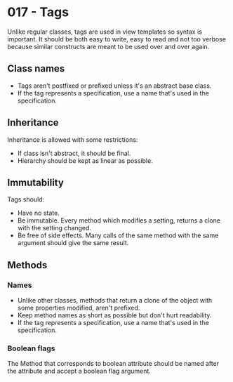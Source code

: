 # 017 - Tags

Unlike regular classes, tags are used in view templates so syntax is important.
It should be both easy to write, easy to read and not too verbose because similar constructs
are meant to be used over and over again.

## Class names

- Tags aren't postfixed or prefixed unless it's an abstract base class.
- If the tag represents a specification, use a name that's used in the specification. 

## Inheritance

Inheritance is allowed with some restrictions:

- If class isn't abstract, it should be final.
- Hierarchy should be kept as linear as possible.

## Immutability

Tags should:

- Have no state.
- Be immutable. Every method which modifies a setting, returns a clone with the setting changed.
- Be free of side effects. Many calls of the same method with the same argument should give the same result.

## Methods

### Names

- Unlike other classes, methods that return a clone of the object with some properties modified, aren't prefixed.
- Keep method names as short as possible but don't hurt readability.
- If the tag represents a specification, use a name that's used in the specification.

### Boolean flags

The Method that corresponds to boolean attribute should be named after the attribute and accept a boolean flag argument. 
